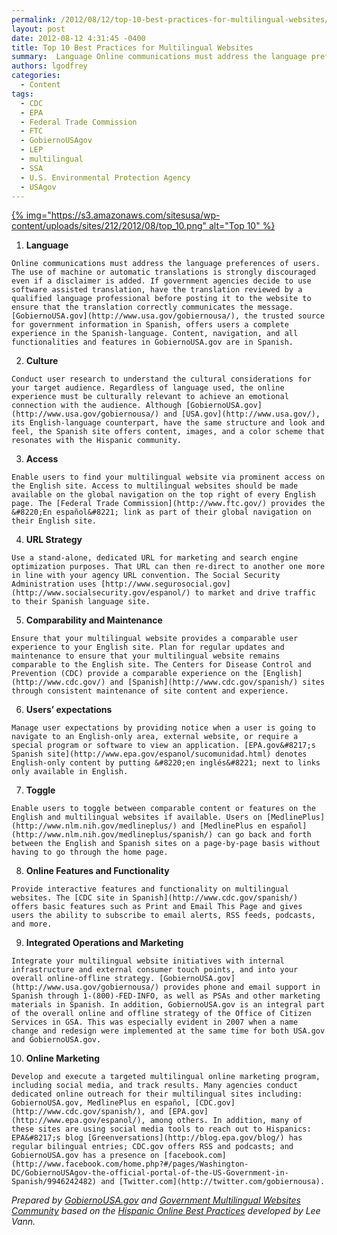 ```yaml
---
permalink: /2012/08/12/top-10-best-practices-for-multilingual-websites/
layout: post
date: 2012-08-12 4:31:45 -0400
title: Top 10 Best Practices for Multilingual Websites
summary:  Language Online communications must address the language preferences of users. The use of machine or automatic translations is strongly discouraged even if a disclaimer is added. If government agencies decide to use software assisted translation, have the translation reviewed by a qualified language professional before posting it to the website
authors: lgodfrey
categories:
  - Content
tags:
  - CDC
  - EPA
  - Federal Trade Commission
  - FTC
  - GobiernoUSAgov
  - LEP
  - multilingual
  - SSA
  - U.S. Environmental Protection Agency
  - USAgov
---
```


[{% img="https://s3.amazonaws.com/sitesusa/wp-content/uploads/sites/212/2012/08/top_10.png" alt="Top 10" %}](https://s3.amazonaws.com/sitesusa/wp-content/uploads/sites/212/2012/08/top_10.png)

  1. **Language**
  
    Online communications must address the language preferences of users. The use of machine or automatic translations is strongly discouraged even if a disclaimer is added. If government agencies decide to use software assisted translation, have the translation reviewed by a qualified language professional before posting it to the website to ensure that the translation correctly communicates the message. [GobiernoUSA.gov](http://www.usa.gov/gobiernousa/), the trusted source for government information in Spanish, offers users a complete experience in the Spanish-language. Content, navigation, and all functionalities and features in GobiernoUSA.gov are in Spanish.
  2. **Culture**
  
    Conduct user research to understand the cultural considerations for your target audience. Regardless of language used, the online experience must be culturally relevant to achieve an emotional connection with the audience. Although [GobiernoUSA.gov](http://www.usa.gov/gobiernousa/) and [USA.gov](http://www.usa.gov/), its English-language counterpart, have the same structure and look and feel, the Spanish site offers content, images, and a color scheme that resonates with the Hispanic community.
  3. **Access**
  
    Enable users to find your multilingual website via prominent access on the English site. Access to multilingual websites should be made available on the global navigation on the top right of every English page. The [Federal Trade Commission](http://www.ftc.gov/) provides the &#8220;En español&#8221; link as part of their global navigation on their English site.
  4. **URL Strategy**
  
    Use a stand-alone, dedicated URL for marketing and search engine optimization purposes. That URL can then re-direct to another one more in line with your agency URL convention. The Social Security Administration uses [http://www.segurosocial.gov](http://www.socialsecurity.gov/espanol/) to market and drive traffic to their Spanish language site.
  5. **Comparability and Maintenance**
  
    Ensure that your multilingual website provides a comparable user experience to your English site. Plan for regular updates and maintenance to ensure that your multilingual website remains comparable to the English site. The Centers for Disease Control and Prevention (CDC) provide a comparable experience on the [English](http://www.cdc.gov/) and [Spanish](http://www.cdc.gov/spanish/) sites through consistent maintenance of site content and experience.
  6. **Users&#8217; expectations**
  
    Manage user expectations by providing notice when a user is going to navigate to an English-only area, external website, or require a special program or software to view an application. [EPA.gov&#8217;s Spanish site](http://www.epa.gov/espanol/sucomunidad.html) denotes English-only content by putting &#8220;en inglés&#8221; next to links only available in English.
  7. **Toggle**
  
    Enable users to toggle between comparable content or features on the English and multilingual websites if available. Users on [MedlinePlus](http://www.nlm.nih.gov/medlineplus/) and [MedlinePlus en español](http://www.nlm.nih.gov/medlineplus/spanish/) can go back and forth between the English and Spanish sites on a page-by-page basis without having to go through the home page.
  8. **Online Features and Functionality**
  
    Provide interactive features and functionality on multilingual websites. The [CDC site in Spanish](http://www.cdc.gov/spanish/) offers basic features such as Print and Email This Page and gives users the ability to subscribe to email alerts, RSS feeds, podcasts, and more.
  9. **Integrated Operations and Marketing**
  
    Integrate your multilingual website initiatives with internal infrastructure and external consumer touch points, and into your overall online-offline strategy. [GobiernoUSA.gov](http://www.usa.gov/gobiernousa/) provides phone and email support in Spanish through 1-(800)-FED-INFO, as well as PSAs and other marketing materials in Spanish. In addition, GobiernoUSA.gov is an integral part of the overall online and offline strategy of the Office of Citizen Services in GSA. This was especially evident in 2007 when a name change and redesign were implemented at the same time for both USA.gov and GobiernoUSA.gov.
 10. **Online Marketing**
  
    Develop and execute a targeted multilingual online marketing program, including social media, and track results. Many agencies conduct dedicated online outreach for their multilingual sites including: GobiernoUSA.gov, MedlinePlus en español, [CDC.gov](http://www.cdc.gov/spanish/), and [EPA.gov](http://www.epa.gov/espanol/), among others. In addition, many of these sites are using social media tools to reach out to Hispanics: EPA&#8217;s blog [Greenversations](http://blog.epa.gov/blog/) has regular bilingual entries; CDC.gov offers RSS and podcasts; and GobiernoUSA.gov has a presence on [facebook.com](http://www.facebook.com/home.php?#/pages/Washington-DC/GobiernoUSAgov-the-official-portal-of-the-US-Government-in-Spanish/9946242482) and [Twitter.com](http://twitter.com/gobiernousa).

_Prepared by [GobiernoUSA.gov](http://www.usa.gov/gobiernousa/) and [Government Multilingual Websites Community](https://www.WHATEVER/communities/web-managers-forum/government-multilingual-websites-community/) based on the [Hispanic Online Best Practices](http://www.capturagroup.com/hispanic-online-best-practices/intro/) developed by Lee Vann._